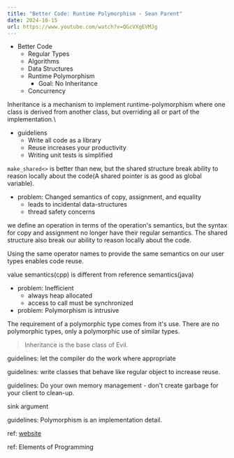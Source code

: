 ```yaml
---
title: "Better Code: Runtime Polymorphism - Sean Parent"
date: 2024-10-15
url: https://www.youtube.com/watch?v=QGcVXgEVMJg
---
```


- Better Code
  - Regular Types
  - Algorithms
  - Data Structures
  - Runtime Polymorphism
    - Goal: No Inheritance
  - Concurrency

Inheritance is a mechanism to implement runtime-polymorphism where one class is derived from another class, but overriding all or part of the implementation.\

- guideliens
  - Write all code as a library
  - Reuse increases your productivity
  - Writing unit tests is simplified

`make_shared<>` is better than new, but the shared structure break ability to reason locally about the code(A shared pointer is as good as global variable).

- problem: Changed semantics of copy, assignment, and equality
  - leads to incidental data-structures
  - thread safety concerns

we define an operation in terms of the operation's semantics, but the syntax for copy and assignment no longer have their regular semantics. The shared structure also break our ability to reason locally about the code.

Using the same operator names to provide the same semantics on our user types enables code reuse.

value semantics(cpp) is different from reference semantics(java)

- problem: Inefficient
  - always heap allocated
  - access to call must be synchronized
- problem: Polymorphism is intrusive

The requirement of a polymorphic type comes from it's use. There are no polymorphic types, only a polymorphic use of similar types.

> Inheritance is the base class of Evil.

guidelines: let the compiler do the work where appropriate

guidelines: write classes that behave like regular object to increase reuse.

guidelines: Do your own memory management - don't create garbage for your client to clean-up.

sink argument

guidelines: Polymorphism is an implementation detail.

ref: [website](http://sean-parent.stlab.cc/papers-adn-presentations)

ref: Elements of Programming
